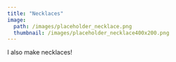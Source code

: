 ```yaml
---
title: "Necklaces"
image: 
  path: /images/placeholder_necklace.png
  thumbnail: /images/placeholder_necklace400x200.png
---
```


I also make necklaces!
